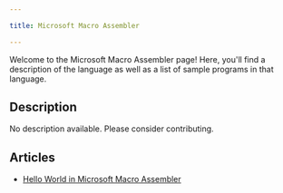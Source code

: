 ```yaml
---

title: Microsoft Macro Assembler

---
```


Welcome to the Microsoft Macro Assembler page! Here, you'll find a description of the language as well as a list of sample programs in that language.

## Description

No description available. Please consider contributing.

## Articles

- [Hello World in Microsoft Macro Assembler](https://sampleprograms.io/projects/hello-world/microsoft-macro-assembler)